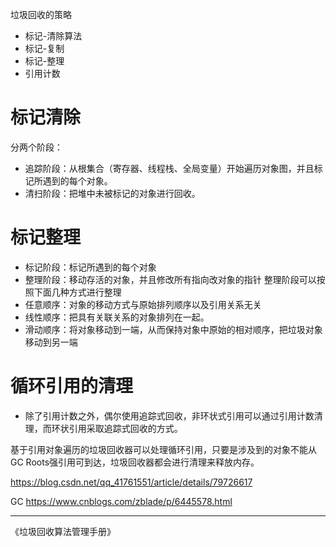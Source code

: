 垃圾回收的策略

- 标记-清除算法
- 标记-复制
- 标记-整理
- 引用计数


# 标记清除

分两个阶段：
- 追踪阶段：从根集合（寄存器、线程栈、全局变量）开始遍历对象图，并且标记所遇到的每个对象。
- 清扫阶段：把堆中未被标记的对象进行回收。

# 标记整理
- 标记阶段：标记所遇到的每个对象
- 整理阶段：移动存活的对象，并且修改所有指向改对象的指针
  整理阶段可以按照下面几种方式进行整理
 -  任意顺序：对象的移动方式与原始排列顺序以及引用关系无关
 -  线性顺序：把具有关联关系的对象排列在一起。
 -  滑动顺序：将对象移动到一端，从而保持对象中原始的相对顺序，把垃圾对象移动到另一端

# 循环引用的清理

- 除了引用计数之外，偶尔使用追踪式回收，非环状式引用可以通过引用计数清理，而环状引用采取追踪式回收的方式。

基于引用对象遍历的垃圾回收器可以处理循环引用，只要是涉及到的对象不能从GC Roots强引用可到达，垃圾回收器都会进行清理来释放内存。
  
  https://blog.csdn.net/qq_41761551/article/details/79726617


GC
https://www.cnblogs.com/zblade/p/6445578.html


---

《垃圾回收算法管理手册》